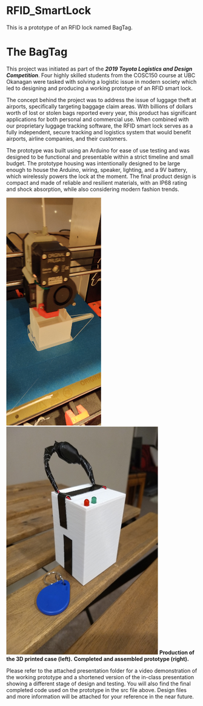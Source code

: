 # RFID_SmartLock
This is a prototype of an RFID lock named BagTag. 



<h1> The BagTag </h1>

This project was initiated as part of the ***2019 Toyota Logistics and Design Competition***. Four highly skilled students from the COSC150 course at UBC Okanagan were tasked with solving a logistic issue in modern society which led to designing and producing a working prototype of an RFID smart lock.

The concept behind the project was to address the issue of luggage theft at airports, specifically targeting baggage claim areas. With billions of dollars worth of lost or stolen bags reported every year, this product has significant applications for both personal and commercial use. When combined with our proprietary luggage tracking software, the RFID smart lock serves as a fully independent, secure tracking and logistics system that would benefit airports, airline companies, and their customers.

The prototype was built using an Arduino for ease of use testing and was designed to be functional and presentable within a strict timeline and small budget. The prototype housing was intentionally designed to be large enough to house the Arduino, wiring, speaker, lighting, and a 9V battery, which wirelessly powers the lock at the moment. The final product design is compact and made of reliable and resilient materials, with an IP68 rating and shock absorption, while also considering modern fashion trends.

<img src="imgs/Prototype_production.jpg" alt="3D case printing" width="250" height="600"> <img src="imgs/Completed_prototype.jpg" alt="Prototype case completed" width="400" height="600">
**Production of the 3D printed case (left).** **Completed and assembled prototype (right).**


Please refer to the attached presentation folder for a video demonstration of the working prototype and a shortened version of the in-class presentation showing a different stage of design and testing. You will also find the final completed code used on the prototype in the src file above. Design files and more information will be attached for your reference in the near future.
